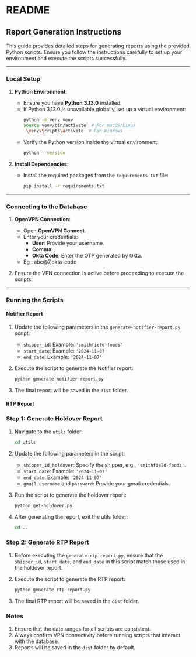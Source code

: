 # README

## Report Generation Instructions

This guide provides detailed steps for generating reports using the provided Python scripts. Ensure you follow the instructions carefully to set up your environment and execute the scripts successfully.

---

### Local Setup

1. **Python Environment**:
   - Ensure you have **Python 3.13.0** installed.
   - If Python 3.13.0 is unavailable globally, set up a virtual environment:
     ```bash
     python -m venv venv
     source venv/bin/activate  # For macOS/Linux
     .\venv\Scripts\activate  # For Windows
     ```
   - Verify the Python version inside the virtual environment:
     ```bash
     python --version
     ```

2. **Install Dependencies**:
   - Install the required packages from the `requirements.txt` file:
     ```bash
     pip install -r requirements.txt
     ```

---

### Connecting to the Database

1. **OpenVPN Connection**:
   - Open **OpenVPN Connect**.
   - Enter your credentials:
     - **User**: Provide your username.
     - **Comma**: ,
     - **Okta Code**: Enter the OTP generated by Okta.
   - Eg : abc@7,okta-code

2. Ensure the VPN connection is active before proceeding to execute the scripts.

---

### Running the Scripts

#### **Notifier Report**

1. Update the following parameters in the `generate-notifier-report.py` script:
   - `shipper_id`: Example: `'smithfield-foods'`
   - `start_date`: Example: `'2024-11-07'`
   - `end_date`: Example: `'2024-11-07'`

2. Execute the script to generate the Notifier report:
   ```bash
   python generate-notifier-report.py
3. The final report will be saved in the `dist` folder.



#### **RTP Report**

### Step 1: Generate Holdover Report

1. Navigate to the `utils` folder:
   ```bash
   cd utils

2. Update the following parameters in the script:
    - `shipper_id_holdover`: Specify the shipper, e.g., `'smithfield-foods'`.
    - `start_date`: Example: `'2024-11-07'`
    - `end_date`: Example: `'2024-11-07'`
    - `gmail username` and `password`: Provide your gmail credentials.

3. Run the script to generate the holdover report:
    ```bash
    python get-holdover.py

4. After generating the report, exit the utils folder:
    ```bash
    cd ..

### Step 2: Generate RTP Report

1. Before executing the `generate-rtp-report.py`, ensure that the `shipper_id`, `start_date`, and `end_date` in this script match those used in the holdover report.

2. Execute the script to generate the RTP report:
    ```bash
    python generate-rtp-report.py

3. The final RTP report will be saved in the `dist` folder.

### Notes
1. Ensure that the date ranges for all scripts are consistent.
2. Always confirm VPN connectivity before running scripts that interact with the database.
3. Reports will be saved in the `dist` folder by default.